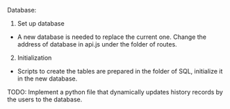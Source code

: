 Database:
1. Set up database
- A new database is needed to replace the current one. Change the address of database in api.js under the folder of routes.
2. Initialization
- Scripts to create the tables are prepared in the folder of SQL, initialize it in the new database.

TODO: Implement a python file that dynamically updates history records by the users to the database.